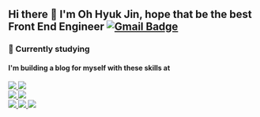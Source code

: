 ## Hi there 👋 I'm Oh Hyuk Jin, hope that be the best Front End Engineer [![Gmail Badge](https://img.shields.io/badge/Gmail-d14836?style=flat-square&logo=Gmail&logoColor=white&link=mailto:qmdl98056@gmail.com)](mailto:qmdl98056@gmail.com)





### 🌱 Currently studying
#### I'm building a blog for myself with these skills at
<a href="https://github.com/qmdl980/MyBlog_FE">
    <img src="https://img.shields.io/badge/MyBlog_FE-181717?style=for-the-badge&logo=GitHub&logoColor=white"/>
  </a>
  <a href="https://github.com/qmdl980/MyBlog_BE">
    <img src="https://img.shields.io/badge/MyBlog_BE-181717?style=for-the-badge&logo=GitHub&logoColor=white"/>
  </a>
<div>
  <a href="https://www.javascript.com/">
    <img src="https://img.shields.io/badge/JavaScript-F7DF1E?style=for-the-badge&logo=JavaScript&logoColor=white"/>
  </a>
  <a href="https://reactjs.org/">
    <img src="https://img.shields.io/badge/React-61DAFB?style=for-the-badge&logo=React&logoColor=white"/>
  </a>
</div>
<div>
  <a href="https://nodejs.org/en/">
    <img src="https://img.shields.io/badge/Node.js-339933?style=for-the-badge&logo=Node.js&logoColor=white"/>
  </a>
  <a href="https://www.docker.com/">
    <img src="https://img.shields.io/badge/Docker-2496ED?style=for-the-badge&logo=Docker&logoColor=white"/>
  </a>
  <a href="https://mariadb.com/">
    <img src="https://img.shields.io/badge/MariaDB-003545?style=for-the-badge&logo=MariaDB&logoColor=white"/>
  </a>
</div>




